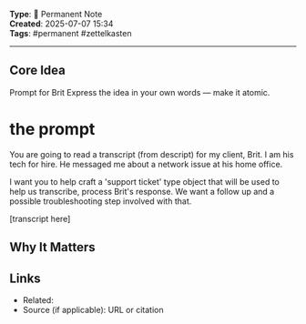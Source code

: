 

**Type**: 📌 Permanent Note  
**Created**: 2025-07-07 15:34  
**Tags**: #permanent #zettelkasten  

---

## Core Idea  
Prompt for Brit
Express the idea in your own words — make it atomic.


# the prompt
You are going to read a transcript (from descript) for my client, Brit. I am his tech for hire. He messaged me about a network issue at his home office. 

I want you to help craft a 'support ticket' type object that will be used to help us transcribe, process Brit's response. We want a follow up and a possible troubleshooting step involved with that. 

[transcript here]

## Why It Matters  


## Links  
- Related:   
- Source (if applicable): URL or citation
